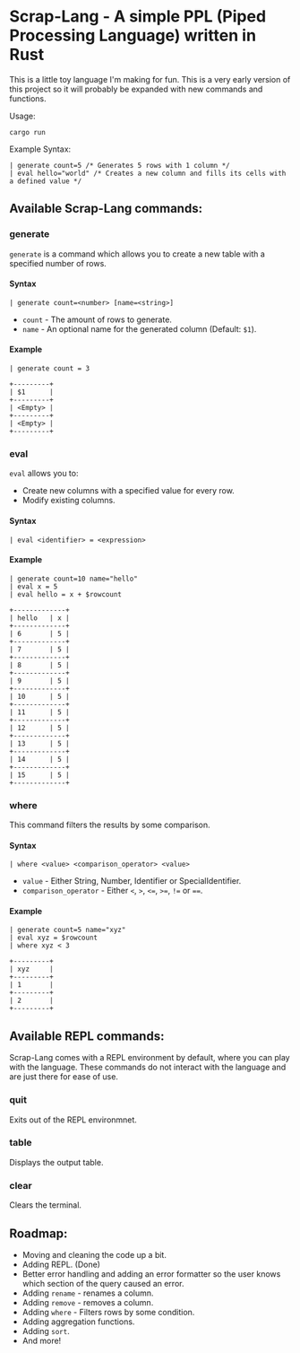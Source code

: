 # Scrap-Lang - A simple PPL (Piped Processing Language) written in Rust

This is a little toy language I'm making for fun. This is a very early version of this project so it will probably be expanded with new commands and functions.


Usage:
```
cargo run
```

Example Syntax:
```
| generate count=5 /* Generates 5 rows with 1 column */
| eval hello="world" /* Creates a new column and fills its cells with a defined value */
```

## Available Scrap-Lang commands:

### generate

`generate` is a command which allows you to create a new table with a specified number of rows.

#### Syntax

```
| generate count=<number> [name=<string>]
```
- `count` - The amount of rows to generate.
- `name` - An optional name for the generated column (Default: `$1`).

#### Example

```
| generate count = 3

+---------+
| $1      |
+---------+
| <Empty> |
+---------+
| <Empty> |
+---------+
```

### eval

`eval` allows you to:
- Create new columns with a specified value for every row.
- Modify existing columns.

#### Syntax

```
| eval <identifier> = <expression>
```

#### Example

```
| generate count=10 name="hello"
| eval x = 5
| eval hello = x + $rowcount

+-------------+
| hello   | x |
+-------------+
| 6       | 5 |
+-------------+
| 7       | 5 |
+-------------+
| 8       | 5 |
+-------------+
| 9       | 5 |
+-------------+
| 10      | 5 |
+-------------+
| 11      | 5 |
+-------------+
| 12      | 5 |
+-------------+
| 13      | 5 |
+-------------+
| 14      | 5 |
+-------------+
| 15      | 5 |
+-------------+
```

### where

This command filters the results by some comparison.

#### Syntax

```
| where <value> <comparison_operator> <value>
```

- `value` - Either String, Number, Identifier or SpecialIdentifier.
- `comparison_operator` - Either `<`, `>`, `<=`, `>=`, `!=` or `==`.

#### Example

```
| generate count=5 name="xyz"
| eval xyz = $rowcount
| where xyz < 3

+---------+
| xyz     |
+---------+
| 1       |
+---------+
| 2       |
+---------+
```

## Available REPL commands:

Scrap-Lang comes with a REPL environment by default, where you can play with the language. These commands do not interact with the language and are just there for ease of use.

### quit

Exits out of the REPL environmnet.

### table

Displays the output table.

### clear

Clears the terminal.

## Roadmap:

- Moving and cleaning the code up a bit.
- Adding REPL. (Done)
- Better error handling and adding an error formatter so the user knows which section of the query caused an error.
- Adding `rename` - renames a column.
- Adding `remove` - removes a column.
- Adding `where` - Filters rows by some condition.
- Adding aggregation functions.
- Adding `sort`.
- And more!